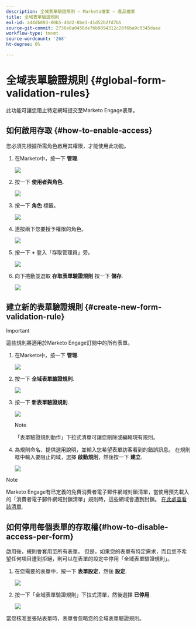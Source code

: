 ```yaml
---
description: 全域表單驗證規則 — Marketo檔案 — 產品檔案
title: 全域表單驗證規則
exl-id: a44db893-00b5-40d2-8be3-41d52b2fd7b5
source-git-commit: 2736e8a0456de76b9894312c26f6ba9c0345daee
workflow-type: tm+mt
source-wordcount: '268'
ht-degree: 0%

---
```


# 全域表單驗證規則 {#global-form-validation-rules}

此功能可讓您阻止特定網域提交至Marketo Engage表單。

## 如何啟用存取 {#how-to-enable-access}

您必須先根據所需角色啟用其權限，才能使用此功能。

1. 在Marketo中，按一下 **管理**.

   ![](assets/global-form-validation-rules-1.png)

1. 按一下 **使用者與角色**.

   ![](assets/global-form-validation-rules-2.png)

1. 按一下 **角色** 標籤。

   ![](assets/global-form-validation-rules-3.png)

1. 連按兩下您要授予權限的角色。

   ![](assets/global-form-validation-rules-4.png)

1. 按一下 **+** 登入「存取管理員」旁。

   ![](assets/global-form-validation-rules-5.png)

1. 向下捲動並選取 **存取表單驗證規則** 按一下 **儲存**.

   ![](assets/global-form-validation-rules-6.png)

## 建立新的表單驗證規則 {#create-new-form-validation-rule}

>[!IMPORTANT]
>
>這些規則將適用於Marketo Engage訂閱中的所有表單。

1. 在Marketo中，按一下 **管理**.

   ![](assets/global-form-validation-rules-7.png)

1. 按一下 **全域表單驗證規則**.

   ![](assets/global-form-validation-rules-8.png)

1. 按一下 **新表單驗證規則**.

   ![](assets/global-form-validation-rules-9.png)

   >[!NOTE]
   >
   >「表單驗證規則動作」下拉式清單可讓您刪除或編輯現有規則。

1. 為規則命名、提供選用說明，並輸入您希望表單訪客看到的錯誤訊息。 在規則框中輸入要阻止的域，選擇 **啟動規則**，然後按一下 **建立**.

   ![](assets/global-form-validation-rules-10.png)

>[!NOTE]
>
>Marketo Engage有已定義的免費消費者電子郵件網域封鎖清單，當使用預先載入的「消費者電子郵件網域封鎖清單」規則時，這些網域會遭到封鎖。 [在此處查看該清單](/help/marketo/product-docs/administration/settings/assets/freemaildomains_2023.csv).

## 如何停用每個表單的存取權{#how-to-disable-access-per-form}

啟用後，規則會套用至所有表單。 但是，如果您的表單有特定需求，而且您不希望任何項目遭到拒絕，則可以在表單的設定中停用「全域表單驗證規則」。

1. 在您需要的表單中，按一下 **表單設定**，然後 **設定**.

   ![](assets/global-form-validation-rules-11.png)

1. 按一下「全域表單驗證規則」下拉式清單，然後選擇 **已停用**.

   ![](assets/global-form-validation-rules-12.png)

當您核准並張貼表單時，表單會忽略您的全域表單驗證規則。
